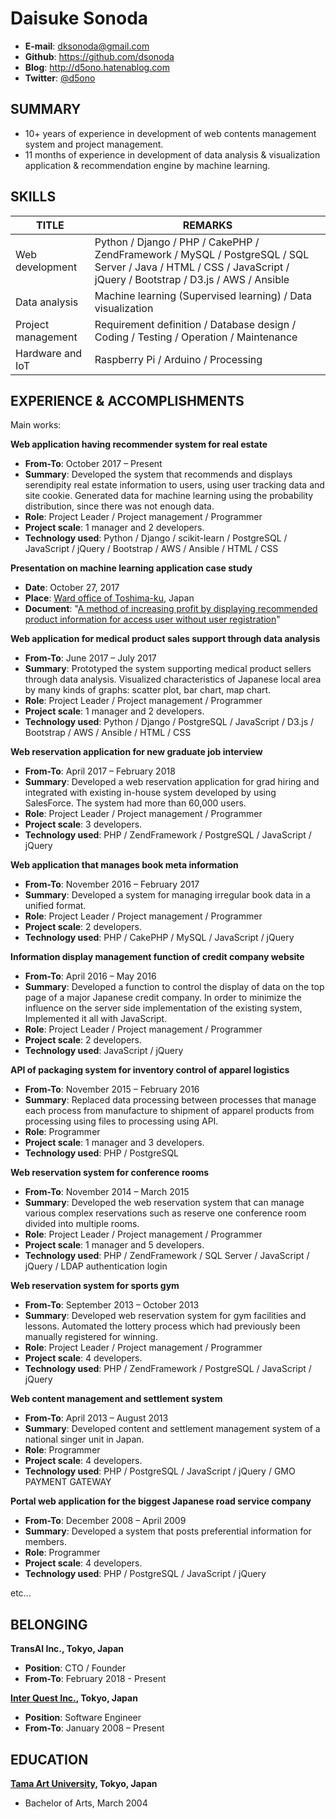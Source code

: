 # Daisuke Sonoda
* **E-mail**: dksonoda@gmail.com  
* **Github**: https://github.com/dsonoda  
* **Blog**: http://d5ono.hatenablog.com  
* **Twitter**: [@d5ono](https://twitter.com/d5ono)  

## SUMMARY
* 10+ years of experience in development of web contents management system and project management.
* 11 months of experience in development of data analysis & visualization application & recommendation engine by machine learning.

## SKILLS
| TITLE | REMARKS |
|------|--------|
| Web development  | Python / Django / PHP / CakePHP / ZendFramework / MySQL / PostgreSQL / SQL Server / Java / HTML / CSS / JavaScript / jQuery / Bootstrap / D3.js / AWS / Ansible |
| Data analysis | Machine learning (Supervised learning) / Data visualization |
| Project management | Requirement definition / Database design / Coding / Testing / Operation / Maintenance |
| Hardware and IoT | Raspberry Pi / Arduino / Processing |

## EXPERIENCE & ACCOMPLISHMENTS
Main works: 

**Web application having recommender system for real estate**
* **From-To**: October 2017 – Present
* **Summary**: Developed the system that recommends and displays serendipity real estate information to users, using user tracking data and site cookie. Generated data for machine learning using the probability distribution, since there was not enough data.
* **Role**: Project Leader / Project management / Programmer
* **Project scale**: 1 manager and 2 developers.
* **Technology used**: Python / Django / scikit-learn / PostgreSQL / JavaScript / jQuery / Bootstrap / AWS / Ansible / HTML / CSS

**Presentation on machine learning application case study**
* **Date**: October 27, 2017
* **Place**: [Ward office of Toshima-ku](http://www.city.toshima.lg.jp/012/018294.html), Japan
* **Document**: "[A method of increasing profit by displaying recommended product information for access user without user registration](https://github.com/dsonoda/Curriculum-Vitae/blob/master/docs/slides/20171027.pdf)"

**Web application for medical product sales support through data analysis**
* **From-To**: June 2017 – July 2017
* **Summary**: Prototyped the system supporting medical product sellers through data analysis. Visualized characteristics of Japanese local area by many kinds of graphs: scatter plot, bar chart, map chart.
* **Role**: Project Leader / Project management / Programmer
* **Project scale**: 1 manager and 2 developers.
* **Technology used**: Python / Django / PostgreSQL / JavaScript / D3.js / Bootstrap / AWS / Ansible / HTML / CSS

**Web reservation application for new graduate job interview**
* **From-To**: April 2017 – February 2018
* **Summary**: Developed a web reservation application for grad hiring and integrated with existing in-house system developed by using SalesForce. The system had more than 60,000 users.
* **Role**: Project Leader / Project management / Programmer
* **Project scale**: 3 developers.
* **Technology used**: PHP / ZendFramework / PostgreSQL / JavaScript / jQuery

**Web application that manages book meta information**
* **From-To**: November 2016 – February 2017
* **Summary**: Developed a system for managing irregular book data in a unified format.
* **Role**: Project Leader / Project management / Programmer
* **Project scale**: 2 developers.
* **Technology used**: PHP / CakePHP / MySQL / JavaScript / jQuery

**Information display management function of credit company website**
* **From-To**: April 2016 – May 2016
* **Summary**: Developed a function to control the display of data on the top page of a major Japanese credit company. In order to minimize the influence on the server side implementation of the existing system, Implemented it all with JavaScript.
* **Role**: Project Leader / Project management / Programmer
* **Project scale**: 2 developers.
* **Technology used**: JavaScript / jQuery

**API of packaging system for inventory control of apparel logistics**
* **From-To**: November 2015 – February 2016
* **Summary**: Replaced data processing between processes that manage each process from manufacture to shipment of apparel products from processing using files to processing using API.
* **Role**: Programmer
* **Project scale**: 1 manager and 3 developers.
* **Technology used**: PHP / PostgreSQL

**Web reservation system for conference rooms**
* **From-To**: November 2014 – March 2015
* **Summary**: Developed the web reservation system that can manage various complex reservations such as reserve one conference room divided into multiple rooms.
* **Role**: Project Leader / Project management / Programmer
* **Project scale**: 1 manager and 5 developers.
* **Technology used**: PHP / ZendFramework / SQL Server / JavaScript / jQuery / LDAP authentication login

**Web reservation system for sports gym**
* **From-To**: September 2013 – October 2013
* **Summary**: Developed web reservation system for gym facilities and lessons. Automated the lottery process which had previously been manually registered for winning.
* **Role**: Project Leader / Project management / Programmer
* **Project scale**: 4 developers.
* **Technology used**: PHP / ZendFramework / PostgreSQL / JavaScript / jQuery

**Web content management and settlement system**
* **From-To**: April 2013 – August 2013
* **Summary**: Developed content and settlement management system of a national singer unit in Japan.
* **Role**: Programmer
* **Project scale**: 4 developers.
* **Technology used**: PHP / PostgreSQL / JavaScript / jQuery / GMO PAYMENT GATEWAY

**Portal web application for the biggest Japanese road service company**
* **From-To**: December 2008 – April 2009
* **Summary**: Developed a system that posts preferential information for members.
* **Role**: Programmer
* **Project scale**: 4 developers.
* **Technology used**: PHP / PostgreSQL / JavaScript / jQuery
  
etc...  

## BELONGING
**TransAI Inc., Tokyo, Japan**
* **Position**: CTO / Founder
* **From-To**: February 2018 - Present

**[Inter Quest Inc.](https://www.iqnet.co.jp), Tokyo, Japan**
* **Position**: Software Engineer
* **From-To**: January 2008 – Present

## EDUCATION
**[Tama Art University](http://www.tamabi.ac.jp), Tokyo, Japan**
* Bachelor of Arts, March 2004
